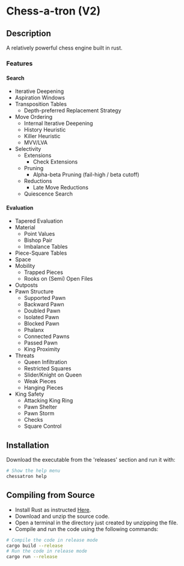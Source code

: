 # Chess-a-tron (V2)

## Description

A relatively powerful chess engine built in rust.

### Features

#### Search

- Iterative Deepening
- Aspiration Windows
- Transposition Tables
    - Depth-preferred Replacement Strategy
- Move Ordering
    - Internal Iterative Deepening
    - History Heuristic
    - Killer Heuristic
    - MVV/LVA
- Selectivity
    - Extensions
        - Check Extensions
    - Pruning
        - Alpha-beta Pruning (fail-high / beta cutoff)
    - Reductions
        - Late Move Reductions
    - Quiescence Search

#### Evaluation

- Tapered Evaluation
- Material
    - Point Values
    - Bishop Pair
    - Imbalance Tables
- Piece-Square Tables
- Space
- Mobility
    - Trapped Pieces
    - Rooks on (Semi) Open Files
- Outposts
- Pawn Structure
    - Supported Pawn
    - Backward Pawn
    - Doubled Pawn
    - Isolated Pawn
    - Blocked Pawn
    - Phalanx
    - Connected Pawns
    - Passed Pawn
    - King Proximity
- Threats
    - Queen Infiltration
    - Restricted Squares
    - Slider/Knight on Queen
    - Weak Pieces
    - Hanging Pieces
- King Safety
    - Attacking King Ring
    - Pawn Shelter
    - Pawn Storm
    - Checks
    - Square Control

## Installation

Download the executable from the 'releases' section and run it with:

```sh
# Show the help menu
chessatron help
```

## Compiling from Source

- Install Rust as instructed [Here](https://www.rust-lang.org/tools/install).
- Download and unzip the source code.
- Open a terminal in the directory just created by unzipping the file.
- Compile and run the code using the following commands: 

```sh
# Compile the code in release mode
cargo build --release
# Run the code in release mode
cargo run --release
```

